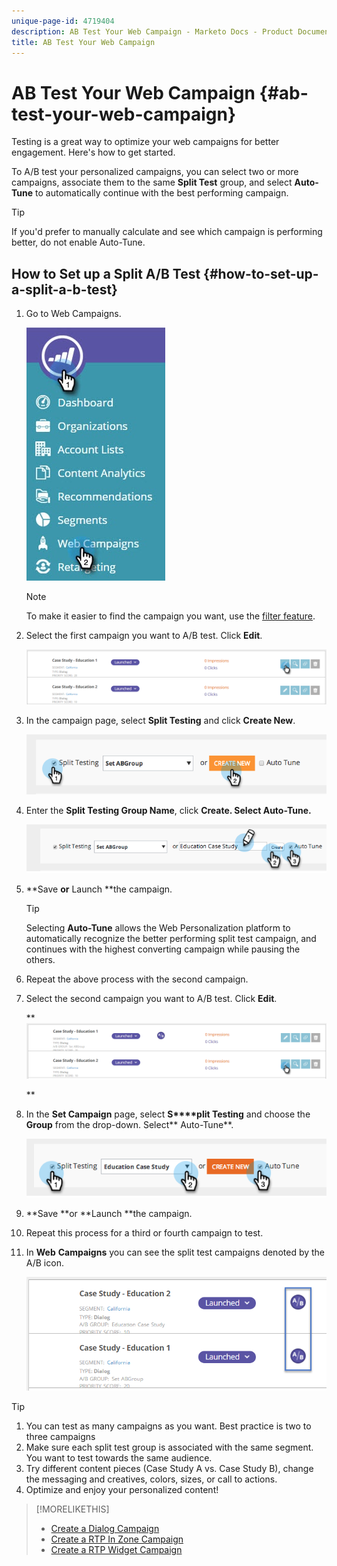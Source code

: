 ```yaml
---
unique-page-id: 4719404
description: AB Test Your Web Campaign - Marketo Docs - Product Documentation
title: AB Test Your Web Campaign
---
```


# AB Test Your Web Campaign {#ab-test-your-web-campaign}

Testing is a great way to optimize your web campaigns for better engagement. Here's how to get started.

To A/B test your personalized campaigns, you can select two or more campaigns, associate them to the same **Split Test** group, and select **Auto-Tune** to automatically continue with the best performing campaign.

>[!TIP]
>
>If you'd prefer to manually calculate and see which campaign is performing better, do not enable Auto-Tune.

## How to Set up a Split A/B Test {#how-to-set-up-a-split-a-b-test}

1. Go to Web Campaigns.

   ![](assets/web-campaigns-hand-2.jpg)

   >[!NOTE]
   >
   >To make it easier to find the campaign you want, use the [filter feature](filter-web-campaigns.md).

1. Select the first campaign you want to A/B test. Click **Edit**.

   ![](assets/image2016-11-4-13-3a46-3a37.png)

1. In the campaign page, select **Split Testing** and click **Create New**.

   ![](assets/image2014-11-26-16-3a47-3a18.png)

1. Enter the **Split Testing Group Name**, click **Create. **Select** Auto-Tune.**

   ![](assets/image2014-11-26-16-3a52-3a24.png)

1. **Save **or** Launch **the campaign.

   >[!TIP]
   >
   >Selecting **Auto-Tune** allows the Web Personalization platform to automatically recognize the better performing split test campaign, and continues with the highest converting campaign while pausing the others.

1. Repeat the above process with the second campaign.
1. Select the second campaign you want to A/B test. Click **Edit**. 

   ** ![](assets/image2016-11-4-13-3a51-3a39.png)

   **

1. In the **Set Campaign** page, select **S****plit Testing** and choose the **Group** from the drop-down. Select** Auto-Tune**.

   ![](assets/image2014-11-26-17-3a2-3a17.png)

1. **Save **or **Launch **the campaign. 
1. Repeat this process for a third or fourth campaign to test.
1. In **Web** **Campaigns** you can see the split test campaigns denoted by the A/B icon.

   ![](assets/image2016-11-4-13-3a55-3a5.png)

>[!TIP]
>
>1. You can test as many campaigns as you want. Best practice is two to three campaigns
>1. Make sure each split test group is associated with the same segment. You want to test towards the same audience.
>1. Try different content pieces (Case Study A vs. Case Study B), change the messaging and creatives, colors, sizes, or call to actions.
>1. Optimize and enjoy your personalized content!
>

>[!MORELIKETHIS]
>
>* [Create a Dialog Campaign](create-a-new-dialog-web-campaign.md)
>* [Create a RTP In Zone Campaign](create-a-new-in-zone-web-campaign.md)
>* [Create a RTP Widget Campaign](create-a-new-widget-web-campaign.md)
>

